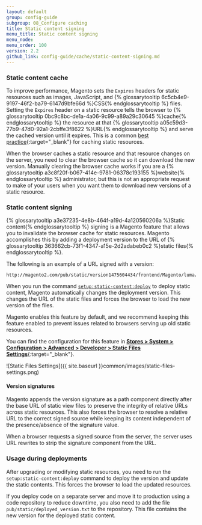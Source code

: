 ```yaml
---
layout: default
group: config-guide
subgroup: 08_Configure caching
title: Static content signing
menu_title: Static content signing
menu_node:
menu_order: 100
version: 2.2
github_link: config-guide/cache/static-content-signing.md
---
```


### Static content cache
To improve performance, Magento sets the `Expires` headers for static resources such as images, JavaScript, and {% glossarytooltip 6c5cb4e9-9197-46f2-ba79-6147d9bfe66d %}CSS{% endglossarytooltip %} files.
Setting the `Expires` header on a static resource tells the browser to {% glossarytooltip 0bc9c8bc-de1a-4a06-9c99-a89a29c30645 %}cache{% endglossarytooltip %} the resource at that {% glossarytooltip a05c59d3-77b9-47d0-92a1-2cbffe3f8622 %}URL{% endglossarytooltip %} and serve the cached version until it expires.
This is a common [best practice](https://developer.yahoo.com/performance/rules.html#expires=){:target="_blank"} for caching static resources.

When the browser caches a static resource and that resource changes on the server, you need to clear the browser cache so it can download the new version.
Manually clearing the browser cache works if you are a {% glossarytooltip a3c8f20f-b067-414e-9781-06378c193155 %}website{% endglossarytooltip %} administrator, but this is not an appropriate request to make of your users when you want them to download new versions of a static resource.

### Static content signing

{% glossarytooltip a3e37235-4e8b-464f-a19d-4a120560206a %}Static content{% endglossarytooltip %} signing is a Magento feature that allows you to invalidate the browser cache for static resources.
Magento accomplishes this by adding a deployment version to the URL of {% glossarytooltip 363662cb-73f1-4347-a15e-2d2adabeb0c2 %}static files{% endglossarytooltip %}.

The following is an example of a URL signed with a version:

~~~
http://magento2.com/pub/static/version1475604434/frontend/Magento/luma/en_US/images/logo.svg
~~~

When you run the command [`setup:static-content:deploy`]({{page.baseurl}}config-guide/cli/config-cli-subcommands-static-view.html) to deploy static content, Magento automatically changes the deployment version.
This changes the URL of the static files and forces the browser to load the new version of the files.

Magento enables this feature by default, and we recommend keeping this feature enabled to prevent issues related to browsers serving up old static resources.

You can find the configuration for this feature in [**Stores > System > Configuration > Advanced > Developer > Static Files Settings**](http://docs.magento.com/m2/ee/user_guide/system/static-file-signature.html){:target="_blank"}.

![Static Files Settings]({{ site.baseurl }}common/images/static-files-settings.png)

#### Version signatures

Magento appends the version signature as a path component directly after the base URL of static view files to preserve the integrity of relative URLs across static resources.
This also forces the browser to resolve a relative URL to the correct signed source while keeping its content independent of the presence/absence of the signature value.

When a browser requests a signed source from the server, the server uses URL rewrites to strip the signature component from the URL.

### Usage during deployments

After upgrading or modifying static resources, you need to run the `setup:static-content:deploy` command to deploy the version and update the static contents.
This forces the browser to load the updated resources.

If you deploy code on a separate server and move it to production using a code repository to reduce downtime, you also need to add the file `pub/static/deployed_version.txt` to the repository.
This file contains the new version for the deployed static content.
